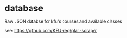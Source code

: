 # database

Raw JSON databse for kfu's courses and available classes

see:
https://github.com/KFU-reg/plan-scraper
